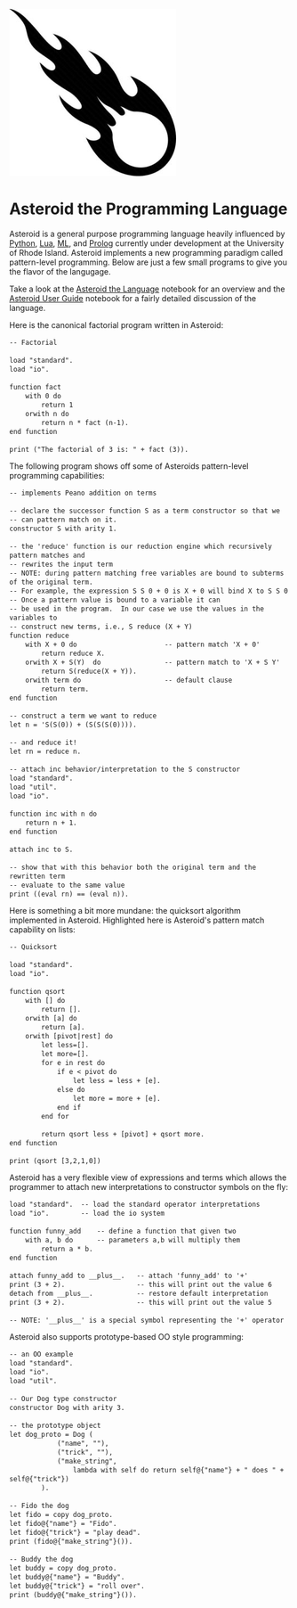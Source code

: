 ![](asteroid-clipart.jpg)

# Asteroid the Programming Language

Asteroid is a general purpose programming language heavily influenced by [Python](https://www.python.org), [Lua](http://www.lua.org), [ML](https://www.smlnj.org), and [Prolog](http://www.swi-prolog.org) currently under development at the University of Rhode Island.  Asteroid implements a new programming paradigm called pattern-level programming.  Below are just a few small programs to give you the flavor of the langugage.

Take a look at the [Asteroid the Language](Asteroid%20the%20Language.ipynb) notebook for an overview and the [Asteroid User Guide](Asteroid%20User%20Guide.ipynb) notebook for a fairly detailed discussion of the language.

Here is the canonical factorial program written in Asteroid:

```
-- Factorial

load "standard".
load "io".

function fact 
    with 0 do
        return 1
    orwith n do
        return n * fact (n-1).
end function

print ("The factorial of 3 is: " + fact (3)).
```
The following program shows off some of Asteroids pattern-level programming capabilities:

```
-- implements Peano addition on terms

-- declare the successor function S as a term constructor so that we 
-- can pattern match on it.
constructor S with arity 1.

-- the 'reduce' function is our reduction engine which recursively pattern matches and
-- rewrites the input term
-- NOTE: during pattern matching free variables are bound to subterms of the original term.
-- For example, the expression S S 0 + 0 is X + 0 will bind X to S S 0 
-- Once a pattern value is bound to a variable it can 
-- be used in the program.  In our case we use the values in the variables to 
-- construct new terms, i.e., S reduce (X + Y)
function reduce
    with X + 0 do                      -- pattern match 'X + 0'
        return reduce X.
    orwith X + S(Y)  do                -- pattern match to 'X + S Y'
        return S(reduce(X + Y)).
    orwith term do                     -- default clause
        return term.
end function

-- construct a term we want to reduce  
let n = 'S(S(0)) + (S(S(S(0)))).

-- and reduce it!
let rn = reduce n.

-- attach inc behavior/interpretation to the S constructor
load "standard".
load "util".
load "io".

function inc with n do
    return n + 1.
end function
    
attach inc to S.

-- show that with this behavior both the original term and the rewritten term
-- evaluate to the same value
print ((eval rn) == (eval n)).
```

Here is something a bit more mundane: the quicksort algorithm implemented in Asteroid.  Highlighted here is Asteroid's
pattern match capability on lists:

```
-- Quicksort

load "standard".
load "io".

function qsort
    with [] do
        return [].
    orwith [a] do
        return [a].
    orwith [pivot|rest] do
        let less=[]. 
        let more=[].
        for e in rest do  
            if e < pivot do
                let less = less + [e].
            else do
                let more = more + [e].
            end if
        end for
                        
        return qsort less + [pivot] + qsort more.
end function
    
print (qsort [3,2,1,0])
```

Asteroid has a very flexible view of expressions and terms which allows the programmer to attach new interpretations to
constructor symbols on the fly:

```
load "standard".  -- load the standard operator interpretations
load "io".        -- load the io system

function funny_add    -- define a function that given two 
    with a, b do      -- parameters a,b will multiply them
        return a * b.
end function

attach funny_add to __plus__.   -- attach 'funny_add' to '+'
print (3 + 2).                  -- this will print out the value 6
detach from __plus__.           -- restore default interpretation
print (3 + 2).                  -- this will print out the value 5

-- NOTE: '__plus__' is a special symbol representing the '+' operator
```

Asteroid also supports prototype-based OO style programming:

```
-- an OO example
load "standard".
load "io".
load "util".

-- Our Dog type constructor
constructor Dog with arity 3.

-- the prototype object
let dog_proto = Dog (
            ("name", ""),
            ("trick", ""),
            ("make_string", 
                lambda with self do return self@{"name"} + " does " + self@{"trick"})
        ).

-- Fido the dog
let fido = copy dog_proto.
let fido@{"name"} = "Fido".
let fido@{"trick"} = "play dead".
print (fido@{"make_string"}()).

-- Buddy the dog
let buddy = copy dog_proto.
let buddy@{"name"} = "Buddy".
let buddy@{"trick"} = "roll over".
print (buddy@{"make_string"}()).
```

